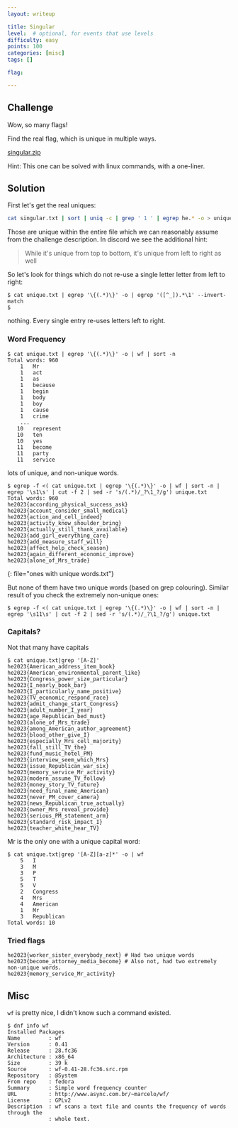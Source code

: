 ```yaml
---
layout: writeup

title: Singular
level:  # optional, for events that use levels
difficulty: easy
points: 100
categories: [misc]
tags: []

flag:

---
```


## Challenge

Wow, so many flags!

Find the real flag, which is unique in multiple ways.

[singular.zip](writeupfiles/singular.zip)

Hint: This one can be solved with linux commands, with a one-liner.

## Solution

First let's get the real uniques:

```bash
cat singular.txt | sort | uniq -c | grep ' 1 ' | egrep he.* -o > unique.txt
```

Those are unique within the entire file which we can reasonably assume from the challenge description. In discord we see the additional hint:

> While it's unique from top to bottom, it's unique from left to right as well

So let's look for things which do not re-use a single letter letter from left to right:

```
$ cat unique.txt | egrep '\{(.*)\}' -o | egrep '([^_]).*\1' --invert-match
$
```

nothing. Every single entry re-uses letters left to right. 

### Word Frequency

```
$ cat unique.txt | egrep '\{(.*)\}' -o | wf | sort -n
Total words: 960
    1	Mr
    1	act
    1	as
    1	because
    1	begin
    1	body
    1	boy
    1	cause
    1	crime
    ...
   10	represent
   10	ten
   10	yes
   11	become
   11	party
   11	service
```

lots of unique, and non-unique words.

```
$ egrep -f <( cat unique.txt | egrep '\{(.*)\}' -o | wf | sort -n | egrep '\s1\s' | cut -f 2 | sed -r 's/(.*)/_?\1_?/g') unique.txt
Total words: 960
he2023{according_physical_success_ask}
he2023{account_consider_small_medical}
he2023{action_and_cell_indeed}
he2023{activity_know_shoulder_bring}
he2023{actually_still_thank_available}
he2023{add_girl_everything_care}
he2023{add_measure_staff_will}
he2023{affect_help_check_season}
he2023{again_different_economic_improve}
he2023{alone_of_Mrs_trade}
```
{: file="ones with unique words.txt"}

But none of them have two unique words (based on grep colouring). Similar result of you check the extremely non-unique ones:

```
$ egrep -f <( cat unique.txt | egrep '\{(.*)\}' -o | wf | sort -n | egrep '\s11\s' | cut -f 2 | sed -r 's/(.*)/_?\1_?/g') unique.txt
```

### Capitals?

Not that many have capitals

```
$ cat unique.txt|grep '[A-Z]'
he2023{American_address_item_book}
he2023{American_environmental_parent_like}
he2023{Congress_power_size_particular}
he2023{I_nearly_book_bar}
he2023{I_particularly_name_positive}
he2023{TV_economic_respond_race}
he2023{admit_change_start_Congress}
he2023{adult_number_I_year}
he2023{age_Republican_bed_must}
he2023{alone_of_Mrs_trade}
he2023{among_American_author_agreement}
he2023{blood_other_give_I}
he2023{especially_Mrs_cell_majority}
he2023{fall_still_TV_the}
he2023{fund_music_hotel_PM}
he2023{interview_seem_which_Mrs}
he2023{issue_Republican_war_six}
he2023{memory_service_Mr_activity}
he2023{modern_assume_TV_follow}
he2023{money_story_TV_future}
he2023{need_final_name_American}
he2023{never_PM_cover_camera}
he2023{news_Republican_true_actually}
he2023{owner_Mrs_reveal_provide}
he2023{serious_PM_statement_arm}
he2023{standard_risk_impact_I}
he2023{teacher_white_hear_TV}
```

Mr is the only one with a unique capital word:

```
$ cat unique.txt|grep '[A-Z][a-z]*' -o | wf
    5	I
    3	M
    3	P
    5	T
    5	V
    2	Congress
    4	Mrs
    4	American
    1	Mr
    3	Republican
Total words: 10
```

### Tried flags

```
he2023{worker_sister_everybody_next} # Had two unique words
he2023{become_attorney_media_become} # Also not, had two extremely non-unique words.
he2023{memory_service_Mr_activity}
```

## Misc

`wf` is pretty nice, I didn't know such a command existed.

```
$ dnf info wf
Installed Packages
Name         : wf
Version      : 0.41
Release      : 28.fc36
Architecture : x86_64
Size         : 39 k
Source       : wf-0.41-28.fc36.src.rpm
Repository   : @System
From repo    : fedora
Summary      : Simple word frequency counter
URL          : http://www.async.com.br/~marcelo/wf/
License      : GPLv2
Description  : wf scans a text file and counts the frequency of words through the
             : whole text.
```
